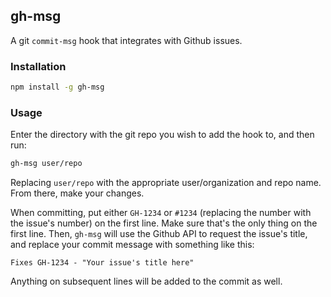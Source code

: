 ## gh-msg

A git `commit-msg` hook that integrates with Github issues.

### Installation

```bash
npm install -g gh-msg
```

### Usage

Enter the directory with the git repo you wish to add the hook to, and then run:

```bash
gh-msg user/repo
```

Replacing `user/repo` with the appropriate user/organization and repo name. From there, make your changes. 

When committing, put either `GH-1234` or `#1234` (replacing the number with the issue's number) on the first line. Make sure that's the only thing on the first line. Then, `gh-msg` will use the Github API to request the issue's title, and replace your commit message with something like this:

```
Fixes GH-1234 - "Your issue's title here"
```

Anything on subsequent lines will be added to the commit as well.
